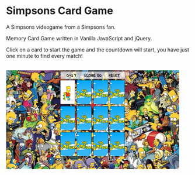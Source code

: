 # Simpsons Card Game
A Simpsons videogame from a Simpsons fan.<br>

Memory Card Game written in Vanilla JavaScript and jQuery.<br>

Click on a card to start the game and the countdown will start, you have just one minute to find every match!<br><br>

<a href="http://xabiergallardo.com/portfolio/simpsons/index.html"><img src="img/sample.png" /></a> 

